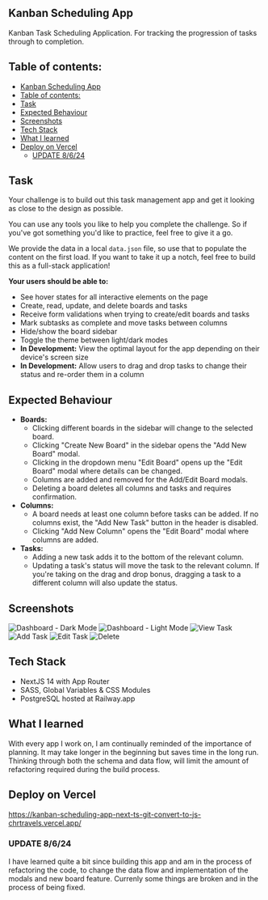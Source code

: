 ## Kanban Scheduling App

Kanban Task Scheduling Application. For tracking the progression of tasks through to completion.

## Table of contents:

- [Kanban Scheduling App](#kanban-scheduling-app)
- [Table of contents:](#table-of-contents)
- [Task](#task)
- [Expected Behaviour](#expected-behaviour)
- [Screenshots](#screenshots)
- [Tech Stack](#tech-stack)
- [What I learned](#what-i-learned)
- [Deploy on Vercel](#deploy-on-vercel)
  - [UPDATE 8/6/24](#update-8624)

## Task

Your challenge is to build out this task management app and get it looking as close to the design as possible.

You can use any tools you like to help you complete the challenge. So if you've got something you'd like to practice, feel free to give it a go.

We provide the data in a local `data.json` file, so use that to populate the content on the first load. If you want to take it up a notch, feel free to build this as a full-stack application!

**Your users should be able to:**

- See hover states for all interactive elements on the page
- Create, read, update, and delete boards and tasks
- Receive form validations when trying to create/edit boards and tasks
- Mark subtasks as complete and move tasks between columns
- Hide/show the board sidebar
- Toggle the theme between light/dark modes
- **In Development:** View the optimal layout for the app depending on their device's screen size
- **In Development:** Allow users to drag and drop tasks to change their status and re-order them in a column

## Expected Behaviour

- **Boards:**
  - Clicking different boards in the sidebar will change to the selected board.
  - Clicking "Create New Board" in the sidebar opens the "Add New Board" modal.
  - Clicking in the dropdown menu "Edit Board" opens up the "Edit Board" modal where details can be changed.
  - Columns are added and removed for the Add/Edit Board modals.
  - Deleting a board deletes all columns and tasks and requires confirmation.
- **Columns:**
  - A board needs at least one column before tasks can be added. If no columns exist, the "Add New Task" button in the header is disabled.
  - Clicking "Add New Column" opens the "Edit Board" modal where columns are added.
- **Tasks:**
  - Adding a new task adds it to the bottom of the relevant column.
  - Updating a task's status will move the task to the relevant column. If you're taking on the drag and drop bonus, dragging a task to a different column will also update the status.

## Screenshots

![Dashboard - Dark Mode](./public/demoImages/Kanban-Boards.png)
![Dashboard - Light Mode](./public/demoImages/Kanban-Boards-light.png)
![View Task](./public/demoImages/kanban-view-task.png)
![Add Task](./public/demoImages/kanban-add-task.png)
![Edit Task](./public/demoImages/kanban-edit.png)
![Delete](./public/demoImages/kanban-delete.png)

## Tech Stack

- NextJS 14 with App Router
- SASS, Global Variables & CSS Modules
- PostgreSQL hosted at Railway.app

## What I learned

With every app I work on, I am continually reminded of the importance of planning. It may take longer in the beginning but saves time in the long run. Thinking through both the schema and data flow, will limit the amount of refactoring required during the build process.

## Deploy on Vercel

https://kanban-scheduling-app-next-ts-git-convert-to-js-chrtravels.vercel.app/

### UPDATE 8/6/24

I have learned quite a bit since building this app and am in the process of refactoring the code, to change the data flow and
implementation of the modals and new board feature. Currenly some things are broken and in the process of being fixed.
